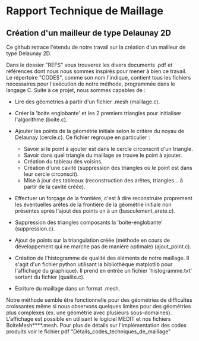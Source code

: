 # Rapport Technique de Maillage
## Création d'un mailleur de type Delaunay 2D

Ce github retrace l'étendu de notre travail sur la création d'un mailleur de type Delaunay 2D. 

Dans le dossier "REFS" vous trouverez les divers documents .pdf et références dont nous nous sommes inspirés pour mener 
à bien ce travail. Le répertoire "CODES", comme son nom l'indique, contient tous les fichiers nécessaires pour l'exécution 
de notre méthode, programmée dans le langage C. Suite à ce projet, nous sommes capables de : 

  - Lire des géométries à partir d'un fichier .mesh (maillage.c).
	
  - Créer la 'boite englobante' et les 2 premiers triangles pour initialiser l'algorithme (boite.c).
	
  - Ajouter les points de la géométrie initiale selon le critère du noyau de Delaunay (cercle.c). Ce fichier regroupe en particulier : 
	- Savoir si le point à ajouter est dans le cercle circonscrit d'un triangle.
	- Savoir dans quel triangle du maillage se trouve le point à ajouter.
	- Création du tableau des voisins.
	- Création d'une cavité (suppression des triangles où le point est dans leur cercle circonscit).
	- Mise à jour des tableaux (reconstruction des arêtes, triangles... à partir de la cavité créée).
	
  - Effectuer un forçage de la frontière, c'est à dire reconstruire proprement les éventuelles arêtes 
  de la frontière de la géométrie initiale non présentes après l'ajout des points un à un (basculement_arete.c).
	
  - Suppression des triangles composants la 'boite-englobante' (suppression.c).
	
  - Ajout de points sur la triangulation créée (méthode en cours de développement qui ne marche pas de manière optimale) 
  (ajout_point.c).
	
  - Création de l'histogramme de qualité des éléments de notre maillage. Il s'agit d'un fichier python utilisant 
  la bibliothèque matplotlib pour l'affichage du graphique). Il prend en entrée un fichier 'histogramme.txt' sortant 
  du fichier (qualite.c).
	
  - Ecriture du maillage dans un format .mesh.

Notre méthode semble être fonctionnelle pour des géométries de difficultés croissantes même si nous observons quelques 
limites pour des géométries plus complexes (ex. une géométrie avec plusieurs sous-domaines). 
L'affichage est possible en utilisant le logiciel MEDIT et nos fichiers BoiteMesh****.mesh.
Pour plus de détails sur l'implémentation des codes produits voir le fichier pdf "Détails_codes_techniques_de_maillage"
